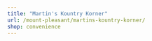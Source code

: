 ```yaml
---
title: "Martin's Kountry Korner"
url: /mount-pleasant/martins-kountry-korner/
shop: convenience
---
```

